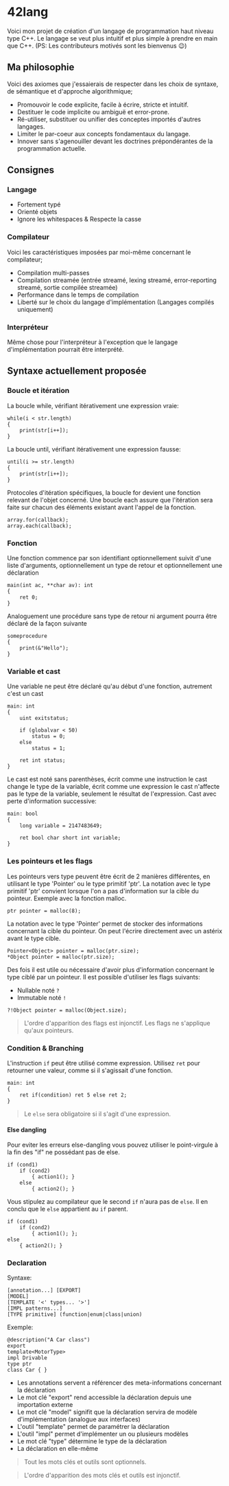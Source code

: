 # 42lang
Voici mon projet de création d'un langage de programmation haut niveau type C++.
Le langage se veut plus intuitif et plus simple à prendre en main que C++.
(PS: Les contributeurs motivés sont les bienvenus 😉)

## Ma philosophie
Voici des axiomes que j'essaierais de respecter dans les choix de syntaxe,
de sémantique et d'approche algorithmique;
- Promouvoir le code explicite, facile à écrire, stricte et intuitif.
- Destituer le code implicite ou ambiguë et error-prone.
- Ré-utiliser, substituer ou unifier des conceptes importés d'autres langages.
- Limiter le par-coeur aux concepts fondamentaux du langage.
- Innover sans s'agenouiller devant les doctrines prépondérantes de la programmation actuelle.

## Consignes
### Langage
- Fortement typé
- Orienté objets
- Ignore les whitespaces & Respecte la casse
### Compilateur
Voici les caractéristiques imposées par moi-même concernant le compilateur;
- Compilation multi-passes
- Compilation streamée (entrée streamé, lexing streamé, error-reporting streamé, sortie compilée streamée)
- Performance dans le temps de compilation
- Liberté sur le choix du langage d'implémentation (Langages compilés uniquement)
### Interpréteur
Même chose pour l'interpréteur à l'exception que le langage d'implémentation pourrait être interprété.

## Syntaxe actuellement proposée

### Boucle et itération
La boucle while, vérifiant itérativement une expression vraie:
```
while(i < str.length)
{
	print(str[i++]);
}
```
La boucle until, vérifiant itérativement une expression fausse:
```
until(i >= str.length)
{
	print(str[i++]);
}
```
Protocoles d'itération spécifiques, la boucle for devient une fonction relevant de l'objet concerné.
Une boucle each assure que l'itération sera faite sur chacun des éléments existant avant l'appel de la fonction.
```
array.for(callback);
array.each(callback);
```
### Fonction
Une fonction commence par son identifiant optionnellement suivit d'une liste d'arguments, optionnellement un type de retour et optionnellement une déclaration
```
main(int ac, **char av): int
{
	ret 0;
}
```
Analoguement une procédure sans type de retour ni argument pourra être déclaré de la façon suivante
```
someprocedure
{
	print(&"Hello");
}
```
### Variable et cast

Une variable ne peut être déclaré qu'au début d'une fonction, autrement c'est un cast

```
main: int
{
	uint exitstatus;

	if (globalvar < 50)
		status = 0;
	else
		status = 1;
	
	ret int status;
}
```

Le cast est noté sans parenthèses, écrit comme une instruction le cast change le type de la variable,
écrit comme une expression le cast n'affecte pas le type de la variable, seulement le résultat de l'expression.
Cast avec perte d'information successive:

```
main: bool
{
	long variable = 2147483649;

	ret bool char short int variable;
}
```

### Les pointeurs et les flags
Les pointeurs vers type peuvent être écrit de 2 manières différentes, en utilisant le type 'Pointer' ou le type primitif 'ptr'.
La notation avec le type primitif 'ptr' convient lorsque l'on a pas d'information sur la cible du pointeur.
Exemple avec la fonction malloc.
```
ptr pointer = malloc(8);
```
La notation avec le type 'Pointer' permet de stocker des informations concernant la cible du pointeur.
On peut l'écrire directement avec un astérix avant le type cible.
```
Pointer<Object> pointer = malloc(ptr.size);
*Object pointer = malloc(ptr.size);
```
Des fois il est utile ou nécessaire d'avoir plus d'information concernant le type ciblé par un pointeur.
Il est possible d'utiliser les flags suivants:
- Nullable noté `?`
- Immutable noté `!`
```
?!Object pointer = malloc(Object.size);
```
> L'ordre d'apparition des flags est injonctif.
> Les flags ne s'applique qu'aux pointeurs.
### Condition & Branching
L'instruction `if` peut être utilisé comme expression.
Utilisez `ret` pour retourner une valeur, comme si il s'agissait d'une fonction.

```
main: int
{
	ret if(condition) ret 5 else ret 2;
}
```
> Le `else` sera obligatoire si il s'agit d'une expression.
#### Else dangling
Pour eviter les erreurs else-dangling vous pouvez utiliser le point-virgule à la fin des "if" ne possédant pas de else.
```
if (cond1)
	if (cond2)
		{ action1(); }
	else
		{ action2(); }
```
Vous stipulez au compilateur que le second `if` n'aura pas de `else`.
Il en conclu que le `else` appartient au `if` parent.
```
if (cond1)
	if (cond2)
		{ action1(); };
else
	{ action2(); }
```
### Declaration

Syntaxe:

```
[annotation...] [EXPORT]
[MODEL]
[TEMPLATE '<' types... '>']
[IMPL patterns...]
[TYPE primitive] (function|enum|class|union)
```

Exemple:
```
@description("A Car class") 
export
template<MotorType>
impl Drivable
type ptr
class Car { }
```

- Les annotations servent a référencer des meta-informations concernant la déclaration
- Le mot clé "export" rend accessible la déclaration depuis une importation externe
- Le mot clé "model" signifit que la déclaration servira de modèle d'implémentation (analogue aux interfaces)
- L'outil "template" permet de paramétrer la déclaration
- L'outil "impl" permet d'implémenter un ou plusieurs modèles
- Le mot clé "type" détermine le type de la déclaration 
- La déclaration en elle-même

> Tout les mots clés et outils sont optionnels.

> L'ordre d'apparition des mots clés et outils est injonctif.
